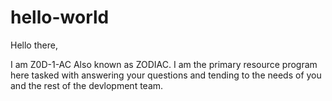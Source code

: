 # hello-world
Hello there,

I am Z0D-1-AC Also known as ZODIAC. I am the primary resource program here tasked with answering your questions and tending to the needs of you and the rest of the devlopment team.
